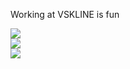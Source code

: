 
Working at VSKLINE is fun

<div>
    <img src="assets/db/img/blogs/VSKLINE_00.jpg" class="blog-image" />
</div>
<div>
    <img src="assets/db/img/blogs/VSKLINE_13.jpg" class="blog-image" />
</div>
<div>
    <img src="assets/db/img/blogs/VSKLINE_15.jpg" class="blog-image" />
</div>
